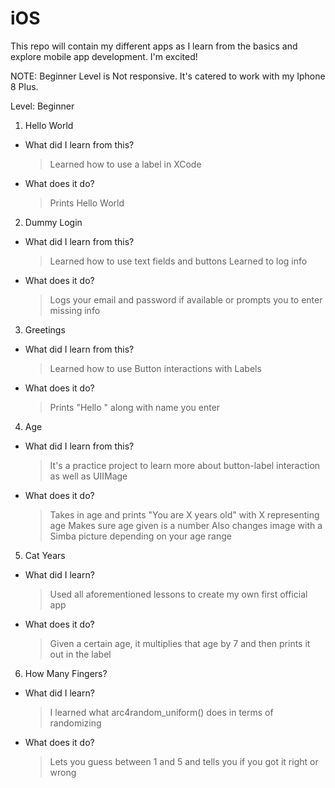 # iOS
This repo will contain my different apps as I learn from the basics and explore mobile app development. I'm excited!

NOTE: Beginner Level is Not responsive. It's catered to work with my Iphone 8 Plus.

Level: Beginner

1. Hello World
 - What did I learn from this?
   > Learned how to use a label in XCode
 - What does it do?
   > Prints Hello World

2. Dummy Login
 - What did I learn from this?
   > Learned how to use text fields and buttons
   > Learned to log info
 - What does it do?
   > Logs your email and password if available or prompts you to enter missing info

3. Greetings
 - What did I learn from this?
   > Learned how to use Button interactions with Labels
 - What does it do?
   > Prints "Hello " along with name you enter

4. Age
 -  What did I learn from this?
    > It's a practice project to learn more about button-label interaction as well as UIIMage
 - What does it do?
   > Takes in age and prints "You are X years old" with X representing age
   > Makes sure age given is a number
   > Also changes image with a Simba picture depending on your age range

5. Cat Years
- What did I learn?
   > Used all aforementioned lessons to create my own first official app
- What does it do?
   > Given a certain age, it multiplies that age by 7 and then prints it out in the label

6. How Many Fingers?
- What did I learn?
   > I learned what arc4random_uniform() does in terms of randomizing
- What does it do?
   > Lets you guess between 1 and 5 and tells you if you got it right or wrong

